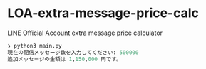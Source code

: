 # LOA-extra-message-price-calc
LINE Official Account extra message price calculator
 
 ```python
 ❯ python3 main.py
現在の配信メッセージ数を入力してください: 500000
追加メッセージの金額は 1,150,000 円です。
```
